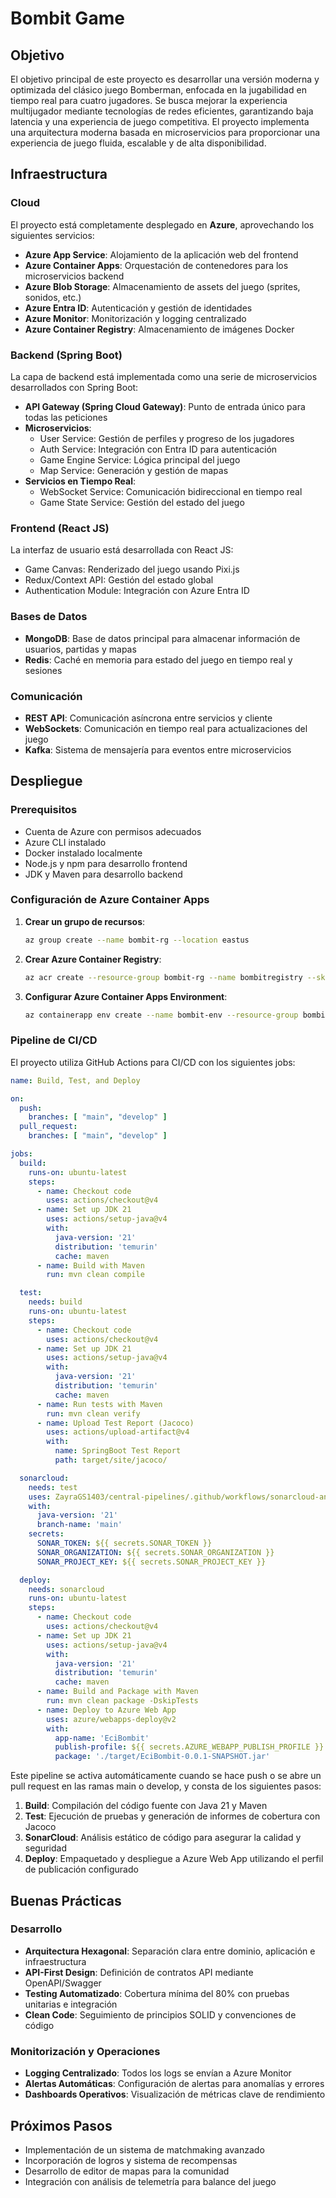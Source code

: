 # Bombit Game

## Objetivo
El objetivo principal de este proyecto es desarrollar una versión moderna y optimizada del clásico juego Bomberman, enfocada en la jugabilidad en tiempo real para cuatro jugadores. Se busca mejorar la experiencia multijugador mediante tecnologías de redes eficientes, garantizando baja latencia y una experiencia de juego competitiva.
El proyecto implementa una arquitectura moderna basada en microservicios para proporcionar una experiencia de juego fluida, escalable y de alta disponibilidad.

## Infraestructura

### Cloud

El proyecto está completamente desplegado en **Azure**, aprovechando los siguientes servicios:

- **Azure App Service**: Alojamiento de la aplicación web del frontend
- **Azure Container Apps**: Orquestación de contenedores para los microservicios backend
- **Azure Blob Storage**: Almacenamiento de assets del juego (sprites, sonidos, etc.)
- **Azure Entra ID**: Autenticación y gestión de identidades
- **Azure Monitor**: Monitorización y logging centralizado
- **Azure Container Registry**: Almacenamiento de imágenes Docker

### Backend (Spring Boot)

La capa de backend está implementada como una serie de microservicios desarrollados con Spring Boot:

- **API Gateway (Spring Cloud Gateway)**: Punto de entrada único para todas las peticiones
- **Microservicios**:
  - User Service: Gestión de perfiles y progreso de los jugadores
  - Auth Service: Integración con Entra ID para autenticación
  - Game Engine Service: Lógica principal del juego
  - Map Service: Generación y gestión de mapas
- **Servicios en Tiempo Real**:
  - WebSocket Service: Comunicación bidireccional en tiempo real
  - Game State Service: Gestión del estado del juego

### Frontend (React JS)

La interfaz de usuario está desarrollada con React JS:

- Game Canvas: Renderizado del juego usando Pixi.js
- Redux/Context API: Gestión del estado global
- Authentication Module: Integración con Azure Entra ID

### Bases de Datos

- **MongoDB**: Base de datos principal para almacenar información de usuarios, partidas y mapas
- **Redis**: Caché en memoria para estado del juego en tiempo real y sesiones

### Comunicación

- **REST API**: Comunicación asíncrona entre servicios y cliente
- **WebSockets**: Comunicación en tiempo real para actualizaciones del juego
- **Kafka**: Sistema de mensajería para eventos entre microservicios

## Despliegue

### Prerequisitos

- Cuenta de Azure con permisos adecuados
- Azure CLI instalado
- Docker instalado localmente
- Node.js y npm para desarrollo frontend
- JDK y Maven para desarrollo backend

### Configuración de Azure Container Apps

1. **Crear un grupo de recursos**:
   ```bash
   az group create --name bombit-rg --location eastus
   ```

2. **Crear Azure Container Registry**:
   ```bash
   az acr create --resource-group bombit-rg --name bombitregistry --sku Basic
   ```

3. **Configurar Azure Container Apps Environment**:
   ```bash
   az containerapp env create --name bombit-env --resource-group bombit-rg --location eastus
   ```

### Pipeline de CI/CD

El proyecto utiliza GitHub Actions para CI/CD con los siguientes jobs:

```yaml
name: Build, Test, and Deploy

on:
  push:
    branches: [ "main", "develop" ]
  pull_request:
    branches: [ "main", "develop" ]

jobs:
  build:
    runs-on: ubuntu-latest
    steps:
      - name: Checkout code
        uses: actions/checkout@v4
      - name: Set up JDK 21
        uses: actions/setup-java@v4
        with:
          java-version: '21'
          distribution: 'temurin'
          cache: maven
      - name: Build with Maven
        run: mvn clean compile

  test:
    needs: build
    runs-on: ubuntu-latest
    steps:
      - name: Checkout code
        uses: actions/checkout@v4
      - name: Set up JDK 21
        uses: actions/setup-java@v4
        with:
          java-version: '21'
          distribution: 'temurin'
          cache: maven
      - name: Run tests with Maven
        run: mvn clean verify
      - name: Upload Test Report (Jacoco)
        uses: actions/upload-artifact@v4
        with:
          name: SpringBoot Test Report
          path: target/site/jacoco/

  sonarcloud:
    needs: test
    uses: ZayraGS1403/central-pipelines/.github/workflows/sonarcloud-analysis.yml@v0.1.1
    with:
      java-version: '21'
      branch-name: 'main'
    secrets:
      SONAR_TOKEN: ${{ secrets.SONAR_TOKEN }}
      SONAR_ORGANIZATION: ${{ secrets.SONAR_ORGANIZATION }}
      SONAR_PROJECT_KEY: ${{ secrets.SONAR_PROJECT_KEY }}

  deploy:
    needs: sonarcloud
    runs-on: ubuntu-latest
    steps:
      - name: Checkout code
        uses: actions/checkout@v4
      - name: Set up JDK 21
        uses: actions/setup-java@v4
        with:
          java-version: '21'
          distribution: 'temurin'
          cache: maven
      - name: Build and Package with Maven
        run: mvn clean package -DskipTests
      - name: Deploy to Azure Web App
        uses: azure/webapps-deploy@v2
        with:
          app-name: 'EciBombit'
          publish-profile: ${{ secrets.AZURE_WEBAPP_PUBLISH_PROFILE }}
          package: './target/EciBombit-0.0.1-SNAPSHOT.jar'
```

Este pipeline se activa automáticamente cuando se hace push o se abre un pull request en las ramas main o develop, y consta de los siguientes pasos:

1. **Build**: Compilación del código fuente con Java 21 y Maven
2. **Test**: Ejecución de pruebas y generación de informes de cobertura con Jacoco
3. **SonarCloud**: Análisis estático de código para asegurar la calidad y seguridad
4. **Deploy**: Empaquetado y despliegue a Azure Web App utilizando el perfil de publicación configurado


## Buenas Prácticas

### Desarrollo

- **Arquitectura Hexagonal**: Separación clara entre dominio, aplicación e infraestructura
- **API-First Design**: Definición de contratos API mediante OpenAPI/Swagger
- **Testing Automatizado**: Cobertura mínima del 80% con pruebas unitarias e integración
- **Clean Code**: Seguimiento de principios SOLID y convenciones de código

### Monitorización y Operaciones

- **Logging Centralizado**: Todos los logs se envían a Azure Monitor
- **Alertas Automáticas**: Configuración de alertas para anomalías y errores
- **Dashboards Operativos**: Visualización de métricas clave de rendimiento

## Próximos Pasos

- Implementación de un sistema de matchmaking avanzado
- Incorporación de logros y sistema de recompensas
- Desarrollo de editor de mapas para la comunidad
- Integración con análisis de telemetría para balance del juego
